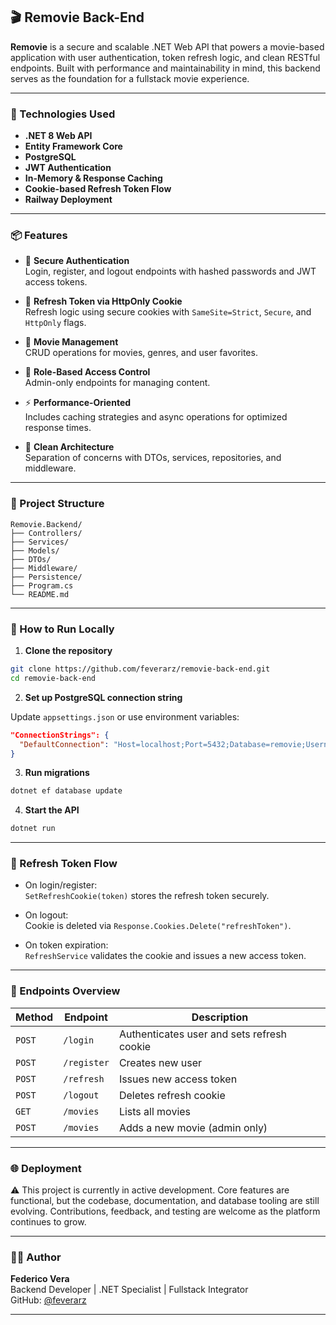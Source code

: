 ## 🎬 Removie Back-End

**Removie** is a secure and scalable .NET Web API that powers a movie-based application with user authentication, token refresh logic, and clean RESTful endpoints. Built with performance and maintainability in mind, this backend serves as the foundation for a fullstack movie experience.

---

### 🚀 Technologies Used

- **.NET 8 Web API**
- **Entity Framework Core**
- **PostgreSQL**
- **JWT Authentication**
- **In-Memory & Response Caching**
- **Cookie-based Refresh Token Flow**
- **Railway Deployment**

---

### 📦 Features

- 🔐 **Secure Authentication**  
  Login, register, and logout endpoints with hashed passwords and JWT access tokens.

- 🍪 **Refresh Token via HttpOnly Cookie**  
  Refresh logic using secure cookies with `SameSite=Strict`, `Secure`, and `HttpOnly` flags.

- 🎥 **Movie Management**  
  CRUD operations for movies, genres, and user favorites.

- 🧠 **Role-Based Access Control**  
  Admin-only endpoints for managing content.

- ⚡ **Performance-Oriented**  
  Includes caching strategies and async operations for optimized response times.

- 📄 **Clean Architecture**  
  Separation of concerns with DTOs, services, repositories, and middleware.

---

### 📁 Project Structure

```
Removie.Backend/
├── Controllers/
├── Services/
├── Models/
├── DTOs/
├── Middleware/
├── Persistence/
├── Program.cs
└── README.md
```

---

### 🧪 How to Run Locally

1. **Clone the repository**

```bash
git clone https://github.com/feverarz/removie-back-end.git
cd removie-back-end
```

2. **Set up PostgreSQL connection string**

Update `appsettings.json` or use environment variables:

```json
"ConnectionStrings": {
  "DefaultConnection": "Host=localhost;Port=5432;Database=removie;Username=youruser;Password=yourpassword"
}
```

3. **Run migrations**

```bash
dotnet ef database update
```

4. **Start the API**

```bash
dotnet run
```

---

### 🔄 Refresh Token Flow

- On login/register:  
  `SetRefreshCookie(token)` stores the refresh token securely.

- On logout:  
  Cookie is deleted via `Response.Cookies.Delete("refreshToken")`.

- On token expiration:  
  `RefreshService` validates the cookie and issues a new access token.

---

### 📌 Endpoints Overview

| Method | Endpoint | Description |
|--------|----------|-------------|
| `POST` | `/login` | Authenticates user and sets refresh cookie |
| `POST` | `/register` | Creates new user |
| `POST` | `/refresh` | Issues new access token |
| `POST` | `/logout` | Deletes refresh cookie |
| `GET` | `/movies` | Lists all movies |
| `POST` | `/movies` | Adds a new movie (admin only) |

---

### 🌐 Deployment

⚠️ This project is currently in active development. Core features are functional, but the codebase, documentation, and database tooling are still evolving. Contributions, feedback, and testing are welcome as the platform continues to grow.


---

### 🙋‍♂️ Author

**Federico Vera**  
Backend Developer | .NET Specialist | Fullstack Integrator  
GitHub: [@feverarz](https://github.com/feverarz)

---
